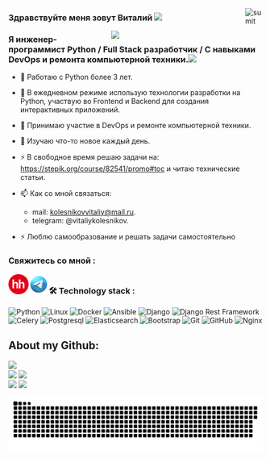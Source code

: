 [<img align="right" alt="sumit" width="34px" src="https://img.icons8.com/bubbles/50/000000/like.png"/>](https://kolesnikovvitaliy.github.io)



### Здравствуйте меня зовут Виталий  <img src="https://media.giphy.com/media/hvRJCLFzcasrR4ia7z/giphy.gif" width="40">

<img align="right" src="https://media.giphy.com/media/dWesBcTLavkZuG35MI/giphy.gif" width="300"/>

### Я инженер-программист Python / Full Stack разработчик / С навыками DevOps и ремонта компьютерной техники.<img src="https://media.giphy.com/media/WUlplcMpOCEmTGBtBW/giphy.gif" width="30">

- :telescope: Работаю с Python более 3 лет.
- :seedling: В ежедневном режиме использую технологии разработки на Python, участвую во Frontend и Backend для создания интерактивных приложений.
- 👯 Принимаю участие в DevOps и ремонте компьютерной техники.
- 👯 Изучаю что-то новое каждый день.
- :zap: В свободное время решаю задачи на: https://stepik.org/course/82541/promo#toc и читаю технические статьи.
- :mailbox: Как со мной связаться: 
    * mail: kolesnikovvitaliy@mail.ru.
    * telegram: @vitaliykolesnikov.
    
- ⚡ Люблю самообразование и решать задачи самостоятельно

### Свяжитесь со мной :

[<img align="left" alt="sumit" width="40px" src="https://github.com/kolesnikovvitaliy/kolesnikovvitaliy/blob/main/images/min-hh-red.png"/>](https://taganrog.hh.ru/resume/13eae788ff0bee7f2f0039ed1f6d7145434a69)
[<img align="left" alt="sumit" width="40px" src="https://github.com/kolesnikovvitaliy/kolesnikovvitaliy/blob/main/images/icons8-телеграм-94.png"/>](https://t.me/vitaliykolesnikov)

#
###
### :hammer_and_wrench: Technology stack :


![Python](https://img.shields.io/badge/-Python-black?style=flat-square&logo=Python)
![Linux](https://img.shields.io/badge/Linux-black?style=flat-square&logo=linux)
![Docker](https://img.shields.io/badge/-Docker-46a2f1?style=flat-square&logo=docker&logoColor=white)
![Ansible](https://img.shields.io/badge/-Ansible-ffce5a?style=flat-square&logo=Ansible)
![Django](https://img.shields.io/badge/-Django-0aad48?style=flat-square&logo=Django)
![Django Rest Framework](https://img.shields.io/badge/DRF-red?style=flat-square&logo=Django)
![Celery](https://img.shields.io/badge/-Celery-%2300C7B7?style=flat-square&logo=Celery)
![Postgresql](https://img.shields.io/badge/-Postgresql-%232c3e50?style=flat-square&logo=Postgresql)
![Elasticsearch](https://img.shields.io/badge/-Elasticsearch-F04E97?style=flat-square&logo=Elasticsearch)
![Bootstrap](https://img.shields.io/badge/-Bootstrap-573D7C?style=flat-square&logo=Bootstrap&logoColor=whiter)
![Git](https://img.shields.io/badge/-Git-black?style=flat-square&logo=git)
![GitHub](https://img.shields.io/badge/-GitHub-181717?style=flat-square&logo=github)
![Nginx](https://img.shields.io/badge/-Nginx-029339?style=flat-square&logo=Nginx)



## About my Github:
![](https://github-profile-summary-cards.vercel.app/api/cards/profile-details?username=kolesnikovvitaliy&theme=nord_bright) <br>
![](https://github-profile-summary-cards.vercel.app/api/cards/repos-per-language?username=kolesnikovvitaliy&theme=nord_bright) 
![](https://github-profile-summary-cards.vercel.app/api/cards/most-commit-language?username=kolesnikovvitaliy&theme=nord_bright) <br>
![](https://github-profile-summary-cards.vercel.app/api/cards/stats?username=kolesnikovvitaliy&theme=nord_bright) 
![](https://github-profile-summary-cards.vercel.app/api/cards/productive-time?username=kolesnikovvitaliy&theme=nord_bright)




![Snake Status](./images/github-kolesnikovvitaliy-snake.svg)


